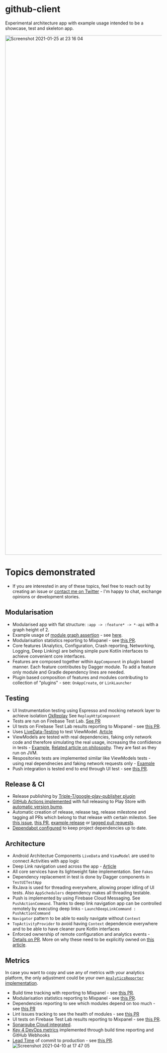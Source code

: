 # github-client
Experimental architecture app with example usage intended to be a showcase, test and skeleton app.

<img width="1667" alt="Screenshot 2021-01-25 at 23 16 04" src="https://user-images.githubusercontent.com/6277721/105773043-71c3f200-5f63-11eb-9a28-99073c2e92ce.png">

# Topics demonstrated
- If you are interested in any of these topics, feel free to reach out by creating an issue or [contact me on Twitter](https://twitter.com/josef_raska) - I'm happy to chat, exchange opinions or development stories.

## Modularisation
- Modularised app with flat structure: `:app -> :feature* -> *-api` with a graph height of 2.
- Example usage of [module graph assertion](https://proandroiddev.com/module-rules-protect-your-build-time-and-architecture-d1194c7cc6bc) - see [here](https://github.com/jraska/github-client/blob/be3b06558118721968547de9237e9b48d1a8833d/app/build.gradle#L141).
- Modularisation statistics reporting to Mixpanel - see [this PR](https://github.com/jraska/github-client/pull/334).
- Core features (Analytics, Configuration, Crash reporting, Networking, Logging, Deep Linking) are behing simple pure Kotlin interfaces to achieve convenient core interfaces.
- Features are composed together within `AppComponent` in plugin based manner. Each feature contributes by Dagger module. To add a feature only module and Gradle dependency lines are needed.
- Plugin based composition of features and modules contributing to collection of "plugins" - see: `OnAppCreate`, or `LinkLauncher`

## Testing
- UI Instrumentation testing using Espresso and mocking network layer to achieve isolation [OkReplay](https://github.com/airbnb/okreplay) See `ReplayHttpComponent`
- Tests are run on Firebase Test Lab. [See PR](https://github.com/jraska/github-client/pull/233)
- UI tests on Firebase Test Lab results reporting to Mixpanel - see [this PR](https://github.com/jraska/github-client/pull/342).
- Uses [LiveData-Testing](https://github.com/jraska/livedata-testing) to test ViewModel. [Article](https://android.jlelse.eu/effective-livedata-and-viewmodel-testing-17f25069fcd4)
- ViewModels are tested with real dependencies, faking only network code and therefore simulating the real usage, increasing the confiidence in tests - [Example](https://github.com/jraska/github-client/pull/467/files#diff-7ef3a06920375e0c0ccd785bc53f127aa8700f6f76171f784e0ddcf9dcde7634), [Related article on philosophy](https://kentcdodds.com/blog/write-tests). They are fast as they run on JVM.
- Respositories tests are implemented similar like ViewModels tests - using real dependnecies and faking network requests only - [Example](https://github.com/jraska/github-client/blob/master/feature/users/src/test/java/com/jraska/github/client/users/model/GitHubApiUsersRepositoryTest.kt)
- Push integration is tested end to end through UI test - see [this PR](https://github.com/jraska/github-client/pull/300).

## Release & CI
- Release publishing by [Triple-T/google-play-publisher plugin](https://github.com/Triple-T/gradle-play-publisher)
- [GitHub Actions implemented](https://github.com/jraska/github-client/tree/master/.github/workflows) with full releasing to Play Store with [automatic version bump](https://github.com/jraska/github-client/blob/master/.github/workflows/release_trigger.yml).
- Automatic creation of release, release tag, release milestone and tagging all PRs which belong to that release with certain mileston. See [this issue](https://github.com/jraska/github-client/issues/236#issuecomment-802366339), [this PR](https://github.com/jraska/github-client/pull/437), [example release](https://github.com/jraska/github-client/releases/tag/0.23.4) or [tagged pull requests](https://github.com/jraska/github-client/pulls?q=is%3Apr+is%3Aclosed).
- [Dependabot configured](https://github.com/jraska/github-client/blob/master/.github/dependabot.yml) to keep project dependencies up to date.

## Architecture
- Android Architectue Components `LiveData` and `ViewModel` are used to connect Activities with app logic
- Deep Link navigation used across the app - [Article](https://proandroiddev.com/in-app-deep-link-navigation-because-deep-links-matter-17f0c91f2658)
- All core services have its lightweight fake implementation. See `Fakes`
- Dependency replacement in test is done by Dagger components in `TestUITestApp`
- RxJava is used for threading everywhere, allowing proper idling of UI tests. Also `AppSchedulers` dependency makes all threading testable.
- Push is implemented by using Firebase Cloud Messaging. See `PushActionCommand`. Thanks to deep link navigation app can be controlled remotely by executing deep links - `LaunchDeepLinkCommand : PushActionCommand`
- `Navigator` pattern to be able to easily navigate without `Context`
- `TopActivityProvider` to avoid having `Context` dependencie everywhere and to be able to have cleaner pure Kotlin interfaces
- Enforced ownership of remote configuration and analytics events - [Details on PR](https://github.com/jraska/github-client/pull/230). More on why these need to be explicitly owned on [this article](https://proandroiddev.com/remote-feature-flags-do-not-always-come-for-free-a372f1768a70).

## Metrics
In case you want to copy and use any of metrics with your analytics platform, the only adjustment could be your own [`AnalyticsReporter` implementation](https://github.com/jraska/github-client/blob/master/plugins/src/main/java/com/jraska/analytics/AnalyticsReporter.kt#L6).
- Build time tracking with reporting to Mixpanel - see [this PR](https://github.com/jraska/github-client/pull/303).
- Modularisation statistics reporting to Mixpanel - see [this PR](https://github.com/jraska/github-client/pull/334).
- Dependencies reporting to see which modules depend on too much - see [this PR](https://github.com/jraska/github-client/pull/371)
- Lint issues tracking to see the health of modules - see [this PR](https://github.com/jraska/github-client/pull/372)
- UI tests on Firebase Test Lab results reporting to Mixpanel - see [this PR](https://github.com/jraska/github-client/pull/342).
- [Sonarqube Cloud integrated](https://github.com/jraska/github-client/pull/467#issuecomment-816293325).
- [Key 4 DevOps metrics](https://circleci.com/blog/how-to-measure-devops-success-4-key-metrics/) implemented through build time reporting and GitHub Webhooks
- [Lead Time](https://cloud.google.com/blog/products/devops-sre/using-the-four-keys-to-measure-your-devops-performance) of commit to production - see [this PR](https://github.com/jraska/github-client/pull/474).
![Screenshot 2021-04-10 at 17 47 05](https://user-images.githubusercontent.com/6277721/114275959-d51ed580-9a24-11eb-8787-f3e84672ce85.png)
